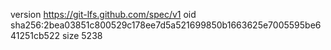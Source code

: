 version https://git-lfs.github.com/spec/v1
oid sha256:2bea03851c800529c178ee7d5a521699850b1663625e7005595be641251cb522
size 5238
